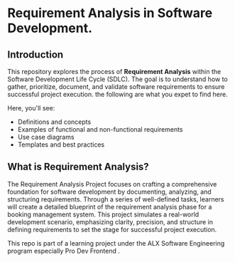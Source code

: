# Requirement Analysis in Software Development.
## Introduction
This repository explores the process of **Requirement Analysis** within the Software Development Life Cycle (SDLC).
The goal is to understand how to gather, prioritize, document, and validate software requirements to ensure successful project execution. the following are what you expet to find here.

Here, you'll see:
- Definitions and concepts
- Examples of functional and non-functional requirements
- Use case diagrams
- Templates and best practices
## What is Requirement Analysis?
  The Requirement Analysis Project focuses on crafting a comprehensive foundation for software development by documenting, analyzing, and structuring requirements.
   Through a series of well-defined tasks, learners will create a detailed blueprint of the requirement analysis phase for a booking management system.
   This project simulates a real-world development scenario, emphasizing clarity, precision, and structure in defining requirements to set the stage for successful project execution.

This repo is part of a learning project under the ALX Software Engineering program especially Pro Dev Frontend .
